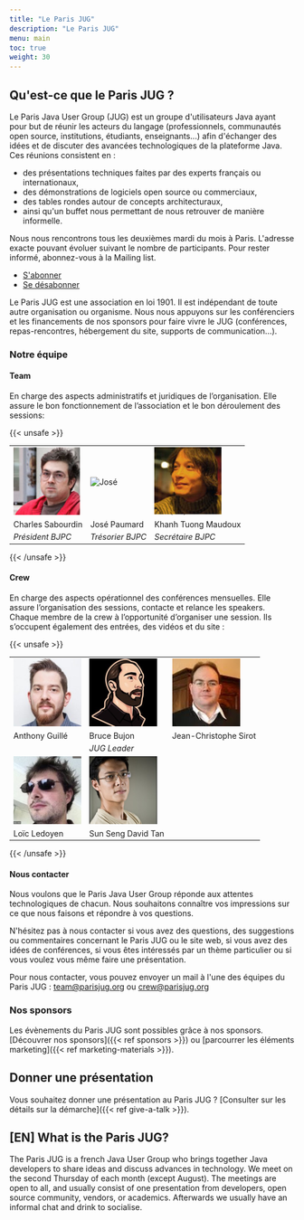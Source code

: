 ```yaml
---
title: "Le Paris JUG"
description: "Le Paris JUG"
menu: main
toc: true
weight: 30
---
```


## Qu'est-ce que le Paris JUG ?

Le Paris Java User Group (JUG) est un groupe d'utilisateurs Java ayant pour but de réunir les acteurs du langage (professionnels, communautés open source, institutions, étudiants, enseignants...) afin d'échanger des idées et de discuter des avancées technologiques de la plateforme Java. Ces réunions consistent en :

* des présentations techniques faites par des experts français ou internationaux,
* des démonstrations de logiciels open source ou commerciaux,
* des tables rondes autour de concepts architecturaux,
* ainsi qu'un buffet nous permettant de nous retrouver de manière informelle.

Nous nous rencontrons tous les deuxièmes mardi du mois à Paris.
L'adresse exacte pouvant évoluer suivant le nombre de participants. Pour rester informé, abonnez-vous à la Mailing list.

* [S'abonner](https://my.sendinblue.com/users/subscribe/js_id/2zu5c/id/1)
* [Se désabonner](https://my.sendinblue.com/users/unsubscribe/js_id/2zu5c/id/2)

Le Paris JUG est une association en loi 1901.
Il est indépendant de toute autre organisation ou organisme.
Nous nous appuyons sur les conférenciers et les financements de nos sponsors pour faire vivre le JUG (conférences, repas-rencontres, hébergement du site, supports de communication…).

### Notre équipe

#### Team

En charge des aspects administratifs et juridiques de l’organisation.
Elle assure le bon fonctionnement de l’association et le bon déroulement des sessions:

{{< unsafe >}}
<table class="team">
    <tr>
        <td><img src="charles.png" alt="Charles" class="avatar"></td>
        <td><img src="josé.png" alt="José" class="avatar"></td>
        <td><img src="khanh.png" alt="Khanh" class="avatar"></td>
    </tr>
    <tr>
        <td>Charles Sabourdin</td>
        <td>José Paumard</td>
        <td>Khanh Tuong Maudoux</td>
    </tr>
    <tr>
        <td><i>Président BJPC</i></td>
        <td><i>Trésorier BJPC</i></td>
        <td><i>Secrétaire BJPC</i></td>
    </tr>
</table>
{{< /unsafe >}}

#### Crew

En charge des aspects opérationnel des conférences mensuelles.
Elle assure l’organisation des sessions, contacte et relance les speakers. Chaque membre de la crew à l’opportunité d’organiser une session.
Ils s’occupent également des entrées, des vidéos et du site :

{{< unsafe >}}
<table class="team">
    <tr>
        <td><img src="anthony.png" alt="Anthony" class="avatar"></td>
        <td><img src="bruce.png" alt="Bruce" class="avatar"></td>
        <td><img src="jean-christophe.png" alt="Jean-Christophe" class="avatar"></td>
    </tr>
    <tr>
        <td>Anthony Guillé</td>
        <td>Bruce Bujon</td>
        <td>Jean-Christophe Sirot</td>
    </tr>
    <tr>
        <td></td>
        <td><i>JUG Leader</i></td>
        <td></td>
    </tr>
    <tr>
        <td><img src="loic.png" alt="Loïc" class="avatar"></td>
        <td><img src="sun.png" alt="Sun" class="avatar"></td>
        <td></td>
    </tr>
    <tr>
        <td>Loïc Ledoyen</td>
        <td>Sun Seng David Tan</td>
        <td></td>
    </tr>
</table>
{{< /unsafe >}}

#### Nous contacter

Nous voulons que le Paris Java User Group réponde aux attentes technologiques de chacun.
Nous souhaitons connaître vos impressions sur ce que nous faisons et répondre à vos questions.

N'hésitez pas à nous contacter si vous avez des questions, des suggestions ou commentaires concernant le Paris JUG ou le site web, si vous avez des idées de conférences, si vous êtes intéressés par un thème particulier ou si vous voulez vous même faire une présentation.

Pour nous contacter, vous pouvez envoyer un mail à l'une des équipes du Paris JUG : team@parisjug.org ou crew@parisjug.org

### Nos sponsors

Les évènements du Paris JUG sont possibles grâce à nos sponsors. [Découvrer nos sponsors]({{< ref sponsors >}}) ou [parcourrer les éléments marketing]({{< ref marketing-materials >}}).

## Donner une présentation

Vous souhaitez donner une présentation au Paris JUG ? [Consulter sur les détails sur la démarche]({{< ref give-a-talk >}}).

## [EN] What is the Paris JUG?

The Paris JUG is a french Java User Group who brings together Java developers to share ideas and discuss advances in technology.
We meet on the second Thursday of each month (except August).
The meetings are open to all, and usually consist of one presentation from developers, open source community, vendors, or academics. Afterwards we usually have an informal chat and drink to socialise.
